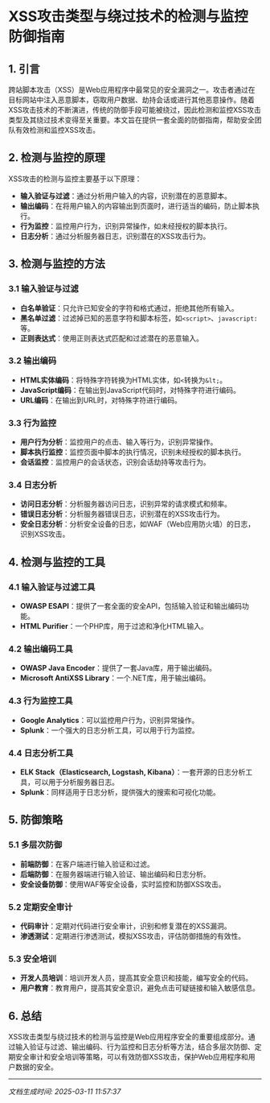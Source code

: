 # XSS攻击类型与绕过技术的检测与监控防御指南

## 1. 引言

跨站脚本攻击（XSS）是Web应用程序中最常见的安全漏洞之一。攻击者通过在目标网站中注入恶意脚本，窃取用户数据、劫持会话或进行其他恶意操作。随着XSS攻击技术的不断演进，传统的防御手段可能被绕过，因此检测和监控XSS攻击类型及其绕过技术变得至关重要。本文旨在提供一套全面的防御指南，帮助安全团队有效检测和监控XSS攻击。

## 2. 检测与监控的原理

XSS攻击的检测与监控主要基于以下原理：

- **输入验证与过滤**：通过分析用户输入的内容，识别潜在的恶意脚本。
- **输出编码**：在将用户输入的内容输出到页面时，进行适当的编码，防止脚本执行。
- **行为监控**：监控用户行为，识别异常操作，如未经授权的脚本执行。
- **日志分析**：通过分析服务器日志，识别潜在的XSS攻击行为。

## 3. 检测与监控的方法

### 3.1 输入验证与过滤

- **白名单验证**：只允许已知安全的字符和格式通过，拒绝其他所有输入。
- **黑名单过滤**：过滤掉已知的恶意字符和脚本标签，如`<script>`、`javascript:`等。
- **正则表达式**：使用正则表达式匹配和过滤潜在的恶意输入。

### 3.2 输出编码

- **HTML实体编码**：将特殊字符转换为HTML实体，如`<`转换为`&lt;`。
- **JavaScript编码**：在输出到JavaScript代码时，对特殊字符进行编码。
- **URL编码**：在输出到URL时，对特殊字符进行编码。

### 3.3 行为监控

- **用户行为分析**：监控用户的点击、输入等行为，识别异常操作。
- **脚本执行监控**：监控页面中脚本的执行情况，识别未经授权的脚本执行。
- **会话监控**：监控用户的会话状态，识别会话劫持等攻击行为。

### 3.4 日志分析

- **访问日志分析**：分析服务器访问日志，识别异常的请求模式和频率。
- **错误日志分析**：分析服务器错误日志，识别潜在的XSS攻击行为。
- **安全日志分析**：分析安全设备的日志，如WAF（Web应用防火墙）的日志，识别XSS攻击。

## 4. 检测与监控的工具

### 4.1 输入验证与过滤工具

- **OWASP ESAPI**：提供了一套全面的安全API，包括输入验证和输出编码功能。
- **HTML Purifier**：一个PHP库，用于过滤和净化HTML输入。

### 4.2 输出编码工具

- **OWASP Java Encoder**：提供了一套Java库，用于输出编码。
- **Microsoft AntiXSS Library**：一个.NET库，用于输出编码。

### 4.3 行为监控工具

- **Google Analytics**：可以监控用户行为，识别异常操作。
- **Splunk**：一个强大的日志分析工具，可以用于行为监控。

### 4.4 日志分析工具

- **ELK Stack（Elasticsearch, Logstash, Kibana）**：一套开源的日志分析工具，可以用于分析服务器日志。
- **Splunk**：同样适用于日志分析，提供强大的搜索和可视化功能。

## 5. 防御策略

### 5.1 多层次防御

- **前端防御**：在客户端进行输入验证和过滤。
- **后端防御**：在服务器端进行输入验证、输出编码和日志分析。
- **安全设备防御**：使用WAF等安全设备，实时监控和防御XSS攻击。

### 5.2 定期安全审计

- **代码审计**：定期对代码进行安全审计，识别和修复潜在的XSS漏洞。
- **渗透测试**：定期进行渗透测试，模拟XSS攻击，评估防御措施的有效性。

### 5.3 安全培训

- **开发人员培训**：培训开发人员，提高其安全意识和技能，编写安全的代码。
- **用户教育**：教育用户，提高其安全意识，避免点击可疑链接和输入敏感信息。

## 6. 总结

XSS攻击类型与绕过技术的检测与监控是Web应用程序安全的重要组成部分。通过输入验证与过滤、输出编码、行为监控和日志分析等方法，结合多层次防御、定期安全审计和安全培训等策略，可以有效防御XSS攻击，保护Web应用程序和用户数据的安全。

---

*文档生成时间: 2025-03-11 11:57:37*
